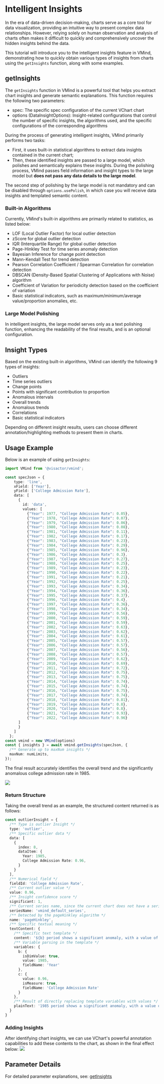 # Intelligent Insights

In the era of data-driven decision-making, charts serve as a core tool for data visualization, providing an intuitive way to present complex data relationships. However, relying solely on human observation and analysis of charts often makes it difficult to quickly and comprehensively uncover the hidden insights behind the data.

This tutorial will introduce you to the intelligent insights feature in VMind, demonstrating how to quickly obtain various types of insights from charts using the `getInsights` function, along with some examples.

## getInsights

The `getInsights` function in VMind is a powerful tool that helps you extract chart insights and generate semantic explanations. This function requires the following two parameters:
- spec: The specific spec configuration of the current VChart chart
- options (DataInsightOptions): Insight-related configurations that control the number of specific insights, the algorithms used, and the specific configurations of the corresponding algorithms

During the process of generating intelligent insights, VMind primarily performs two tasks:
- First, it uses built-in statistical algorithms to extract data insights contained in the current chart;
- Then, these identified insights are passed to a large model, which polishes and semantically explains these insights. During the polishing process, VMind passes field information and insight types to the large model but **does not pass any data details to the large model**.

The second step of polishing by the large model is not mandatory and can be disabled through `options.usePolish`, in which case you will receive data insights and templated semantic content.

### Built-in Algorithms

Currently, VMind's built-in algorithms are primarily related to statistics, as listed below:
- LOF (Local Outlier Factor) for local outlier detection
- zScore for global outlier detection
- IQR (Interquartile Range) for global outlier detection
- Page-Hinkley Test for time series anomaly detection
- Bayesian Inference for change point detection
- Mann-Kendall Test for trend detection
- Pearson Correlation Coefficient / Spearman Correlation for correlation detection
- DBSCAN (Density-Based Spatial Clustering of Applications with Noise) algorithm
- Coefficient of Variation for periodicity detection based on the coefficient of variation
- Basic statistical indicators, such as maximum/minimum/average value/proportion anomalies, etc.

### Large Model Polishing

In intelligent insights, the large model serves only as a text polishing function, enhancing the readability of the final results, and is an optional configuration.

## Insight Types

Based on the existing built-in algorithms, VMind can identify the following 9 types of insights:
- Outliers
- Time series outliers
- Change points
- Points with significant contribution to proportion
- Anomalous intervals
- Overall trends
- Anomalous trends
- Correlations
- Basic statistical indicators

Depending on different insight results, users can choose different annotation/highlighting methods to present them in charts.

## Usage Example

Below is an example of using `getInsights`:
```ts
import VMind from '@visactor/vmind';

const specJson = {
    type: 'line',
    xField: ['Year'],
    yField: ['College Admission Rate'],
    data: [
      {
        id: 'data',
        values: [
          {"Year": 1977, "College Admission Rate": 0.05},
          {"Year": 1978, "College Admission Rate": 0.07},
          {"Year": 1979, "College Admission Rate": 0.06},
          {"Year": 1980, "College Admission Rate": 0.08},
          {"Year": 1981, "College Admission Rate": 0.11},
          {"Year": 1982, "College Admission Rate": 0.17},
          {"Year": 1983, "College Admission Rate": 0.23},
          {"Year": 1984, "College Admission Rate": 0.29},
          {"Year": 1985, "College Admission Rate": 0.96},
          {"Year": 1986, "College Admission Rate": 0.3},
          {"Year": 1987, "College Admission Rate": 0.27},
          {"Year": 1988, "College Admission Rate": 0.25},
          {"Year": 1989, "College Admission Rate": 0.23},
          {"Year": 1990, "College Admission Rate": 0.22},
          {"Year": 1991, "College Admission Rate": 0.21},
          {"Year": 1992, "College Admission Rate": 0.25},
          {"Year": 1993, "College Admission Rate": 0.34},
          {"Year": 1994, "College Admission Rate": 0.36},
          {"Year": 1995, "College Admission Rate": 0.37},
          {"Year": 1996, "College Admission Rate": 0.4},
          {"Year": 1997, "College Admission Rate": 0.36},
          {"Year": 1998, "College Admission Rate": 0.34},
          {"Year": 1999, "College Admission Rate": 0.56},
          {"Year": 2000, "College Admission Rate": 0.59},
          {"Year": 2001, "College Admission Rate": 0.59},
          {"Year": 2002, "College Admission Rate": 0.63},
          {"Year": 2003, "College Admission Rate": 0.62},
          {"Year": 2004, "College Admission Rate": 0.61},
          {"Year": 2005, "College Admission Rate": 0.57},
          {"Year": 2006, "College Admission Rate": 0.57},
          {"Year": 2007, "College Admission Rate": 0.56},
          {"Year": 2008, "College Admission Rate": 0.57},
          {"Year": 2009, "College Admission Rate": 0.62},
          {"Year": 2010, "College Admission Rate": 0.69},
          {"Year": 2011, "College Admission Rate": 0.72},
          {"Year": 2012, "College Admission Rate": 0.75},
          {"Year": 2013, "College Admission Rate": 0.75},
          {"Year": 2014, "College Admission Rate": 0.74},
          {"Year": 2015, "College Admission Rate": 0.74},
          {"Year": 2016, "College Admission Rate": 0.75},
          {"Year": 2017, "College Admission Rate": 0.74},
          {"Year": 2018, "College Admission Rate": 0.81},
          {"Year": 2019, "College Admission Rate": 0.8},
          {"Year": 2020, "College Admission Rate": 0.8},
          {"Year": 2021, "College Admission Rate": 0.93},
          {"Year": 2022, "College Admission Rate": 0.96}
      ]
      }
    ]
  };
const vmind = new VMind(options)
const { insights } = await vmind.getInsights(specJson, {
  /** Generate up to maxNum insights */
  maxNum: numLimits,
});
```

The final result accurately identifies the overall trend and the significantly anomalous college admission rate in 1985.

![](https://lf9-dp-fe-cms-tos.byteorg.com/obj/bit-cloud/vmind_insight_en_1.jpeg)
### Return Structure

Taking the overall trend as an example, the structured content returned is as follows:
```ts
const outlierInsight = {
  /** Type is outlier Insight */
  type: 'outlier',
  /** Specific outlier data */
  data: [
    {
      index: 8,
      dataItem: {
        Year: 1985,
        College Admission Rate: 0.96,
      }
    }
  ],
  /** Numerical field */
  fieldId: 'College Admission Rate',
  /** Current outlier value */
  value: 0.96,
  /** Insight confidence score */
  significant: 1,
  /** Current series name, since the current chart does not have a seriesField configuration, it only contains one series, so it is the default value of vmind */
  seriesName: 'vmind_default_series',
  /** Detected by the pageHinkley algorithm */
  name: 'pageHinkley',
  /** Specific textual meaning */
  textContent: {
    /** Specific text template */
    content: '${b} period shows a significant anomaly, with a value of ${c}.',
    /** Variable parsing in the template */
    variables: {
      b: {
        isDimValue: true,
        value: 1985,
        fieldName: 'Year'
      },
      c: {
        value: 0.96,
        isMeasure: true,
        fieldName: 'College Admission Rate'
      }
    },
    /** Result of directly replacing template variables with values */
    plainText: '1985 period shows a significant anomaly, with a value of 0.96.'
  }
}
```

### Adding Insights

After identifying chart insights, we can use VChart's powerful annotation capabilities to add these contents to the chart, as shown in the final effect below:
![](https://lf9-dp-fe-cms-tos.byteorg.com/obj/bit-cloud/vmind_insight_en_2.jpeg)

## Parameter Details

For detailed parameter explanations, see: [getInsights](../../api/getInsights)